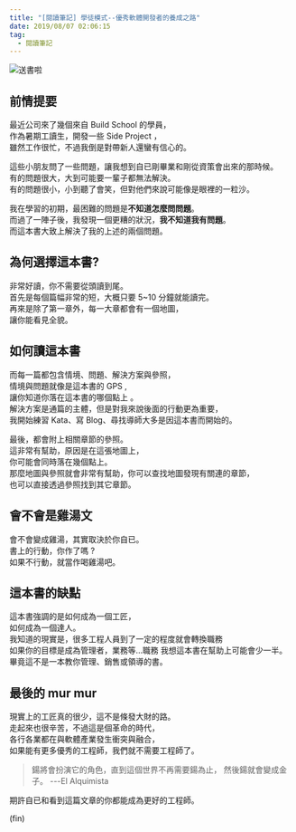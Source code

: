 ```yaml
---
title: "[閱讀筆記] 學徒模式--優秀軟體開發者的養成之路"
date: 2019/08/07 02:06:15
tag:
  - 閱讀筆記
---
```

![送書啦](/images/2019/8/apprenticeship_patternsjpg.jpg)

## 前情提要

最近公司來了幾個來自 Build School 的學員，  
作為暑期工讀生，開發一些 Side Project ，  
雖然工作很忙，不過我倒是對帶新人還蠻有信心的。  

這些小朋友問了一些問題，讓我想到自已剛畢業和剛從資策會出來的那時候。  
有的問題很大，大到可能要一輩子都無法解決。  
有的問題很小，小到聽了會笑，但對他們來說可能像是眼裡的一粒沙。  

我在學習的初期，最困難的問題是**不知道怎麼問問題**。  
而過了一陣子後，我發現一個更糟的狀況，**我不知道我有問題**。  
而這本書大致上解決了我的上述的兩個問題。

## 為何選擇這本書?

非常好讀，你不需要從頭讀到尾。  
首先是每個篇幅非常的短，大概只要 5~10 分鐘就能讀完。  
再來是除了第一章外，每一大章都會有一個地圖，  
讓你能看見全貌。  

## 如何讀這本書

而每一篇都包含情境、問題、解決方案與參照，  
情境與問題就像是這本書的 GPS ,  
讓你知道你落在這本書的哪個點上 。  
解決方案是通篇的主體，但是對我來說後面的行動更為重要，  
我開始練習 Kata、寫 Blog、尋找導師大多是因這本書而開始的。  

最後，都會附上相關章節的參照。  
這非常有幫助，原因是在這張地圖上，  
你可能會同時落在幾個點上。  
那麼地圖與參照就會非常有幫助，你可以查找地圖發現有關連的章節，  
也可以直接透過參照找到其它章節。  

## 會不會是雞湯文

會不會變成雞湯，其實取決於你自已。  
書上的行動，你作了嗎 ?  
如果不行動，就當作喝雞湯吧。  

## 這本書的缺點

這本書強調的是如何成為一個工匠，  
如何成為一個達人。  
我知道的現實是，很多工程人員到了一定的程度就會轉換職務  
如果你的目標是成為管理者，業務等…職務
我想這本書在幫助上可能會少一半。
畢竟這不是一本教你管理、銷售或領導的書。

## 最後的 mur mur

現實上的工匠真的很少，這不是條發大財的路。  
走起來也很辛苦，不過這是個革命的時代，  
各行各業都在與軟體產業發生衝突與融合，  
如果能有更多優秀的工程師，我們就不需要工程師了。

> 鍚將會扮演它的角色，直到這個世界不再需要鍚為止，
> 然後鍚就會變成金子。  ---El Alquimista

期許自已和看到這篇文章的你都能成為更好的工程師。

(fin)
